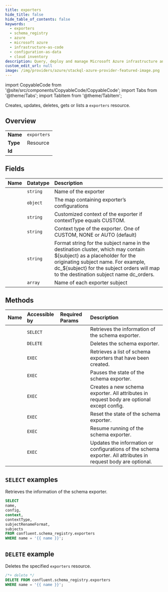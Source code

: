 ```yaml
---
title: exporters
hide_title: false
hide_table_of_contents: false
keywords:
  - exporters
  - schema_registry
  - azure
  - microsoft azure
  - infrastructure-as-code
  - configuration-as-data
  - cloud inventory
description: Query, deploy and manage Microsoft Azure infrastructure and resources using SQL
custom_edit_url: null
image: /img/providers/azure/stackql-azure-provider-featured-image.png
---
```


import CopyableCode from '@site/src/components/CopyableCode/CopyableCode';
import Tabs from '@theme/Tabs';
import TabItem from '@theme/TabItem';

Creates, updates, deletes, gets or lists a <code>exporters</code> resource.

## Overview
<table><tbody>
<tr><td><b>Name</b></td><td><code>exporters</code></td></tr>
<tr><td><b>Type</b></td><td>Resource</td></tr>
<tr><td><b>Id</b></td><td><CopyableCode code="confluent.schema_registry.exporters" /></td></tr>
</tbody></table>

## Fields
| Name | Datatype | Description |
|:-----|:---------|:------------|
| <CopyableCode code="name" /> | `string` | Name of the exporter |
| <CopyableCode code="config" /> | `object` | The map containing exporter’s configurations |
| <CopyableCode code="context" /> | `string` | Customized context of the exporter if contextType equals CUSTOM. |
| <CopyableCode code="contextType" /> | `string` | Context type of the exporter. One of CUSTOM, NONE or AUTO (default) |
| <CopyableCode code="subjectRenameFormat" /> | `string` | Format string for the subject name in the destination cluster, which may contain ${subject} as a placeholder for the originating subject name. For example, dc_${subject} for the subject orders will map to the destination subject name dc_orders. |
| <CopyableCode code="subjects" /> | `array` | Name of each exporter subject |

## Methods
| Name | Accessible by | Required Params | Description |
|:-----|:--------------|:----------------|:------------|
| <CopyableCode code="get_exporter_info_by_name" /> | `SELECT` | <CopyableCode code="name" /> | Retrieves the information of the schema exporter. |
| <CopyableCode code="delete_exporter" /> | `DELETE` | <CopyableCode code="name" /> | Deletes the schema exporter. |
| <CopyableCode code="list_exporters" /> | `EXEC` | <CopyableCode code="" /> | Retrieves a list of schema exporters that have been created. |
| <CopyableCode code="pause_exporter_by_name" /> | `EXEC` | <CopyableCode code="name" /> | Pauses the state of the schema exporter. |
| <CopyableCode code="register_exporter" /> | `EXEC` | <CopyableCode code="" /> | Creates a new schema exporter. All attributes in request body are optional except config. |
| <CopyableCode code="reset_exporter_by_name" /> | `EXEC` | <CopyableCode code="name" /> | Reset the state of the schema exporter. |
| <CopyableCode code="resume_exporter_by_name" /> | `EXEC` | <CopyableCode code="name" /> | Resume running of the schema exporter. |
| <CopyableCode code="update_exporter_info" /> | `EXEC` | <CopyableCode code="name" /> | Updates the information or configurations of the schema exporter. All attributes in request body are optional. |

## `SELECT` examples

Retrieves the information of the schema exporter.


```sql
SELECT
name,
config,
context,
contextType,
subjectRenameFormat,
subjects
FROM confluent.schema_registry.exporters
WHERE name = '{{ name }}';
```
## `DELETE` example

Deletes the specified <code>exporters</code> resource.

```sql
/*+ delete */
DELETE FROM confluent.schema_registry.exporters
WHERE name = '{{ name }}';
```
